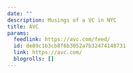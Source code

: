 ```yaml
---
date: ""
description: Musings of a VC in NYC
title: AVC
params:
  feedlink: https://avc.com/feed/
  id: de89c1b3cb8f6b3052a7b32474148731
  link: https://avc.com/
  blogrolls: []
---
```

